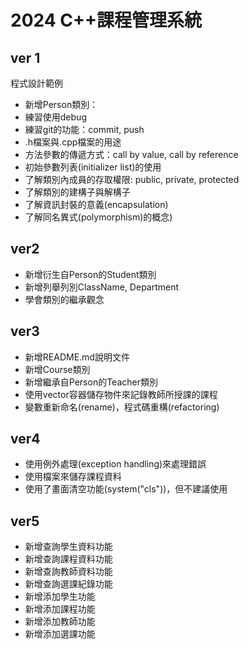 # 2024 C++課程管理系統
## ver 1
程式設計範例

- 新增Person類別：
- 練習使用debug
- 練習git的功能：commit, push
- .h檔案與.cpp檔案的用途
- 方法參數的傳遞方式：call by value, call by reference
- 初始參數列表(initializer list)的使用
- 了解類別內成員的存取權限: public, private, protected
- 了解類別的建構子與解構子
- 了解資訊封裝的意義(encapsulation)
- 了解同名異式(polymorphism)的概念)

## ver2
- 新增衍生自Person的Student類別
- 新增列舉列別ClassName, Department
- 學會類別的繼承觀念

## ver3
- 新增README.md說明文件
- 新增Course類別
- 新增繼承自Person的Teacher類別
- 使用vector容器儲存物件來記錄教師所授課的課程
- 變數重新命名(rename)，程式碼重構(refactoring)

## ver4
- 使用例外處理(exception handling)來處理錯誤
- 使用檔案來儲存課程資料
- 使用了畫面清空功能(system("cls"))，但不建議使用

## ver5
- 新增查詢學生資料功能
- 新增查詢課程資料功能
- 新增查詢教師資料功能
- 新增查詢選課紀錄功能
- 新增添加學生功能
- 新增添加課程功能
- 新增添加教師功能
- 新增添加選課功能